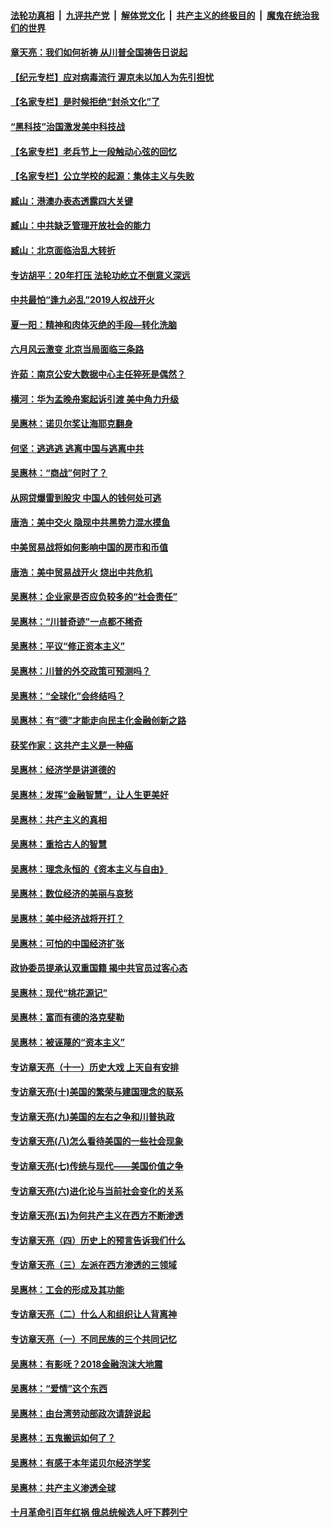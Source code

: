 ####  [法轮功真相](../../../../basic/blob/master/README.md?t=07011701) &nbsp;|&nbsp; [九评共产党](../../../../9ping.md/blob/master/README.md?t=07011701) &nbsp;|&nbsp; [解体党文化](../../../../jtdwh.md/blob/master/README.md?t=07011701)  &nbsp;|&nbsp; [共产主义的终极目的](../../../../gczydzjmd.md/blob/master/README.md?t=07011701) &nbsp;|&nbsp; [魔鬼在统治我们的世界](../../../../mgztzwmdsj.md/blob/master/README.md?t=07011701) 

#### [章天亮：我们如何祈祷 从川普全国祷告日说起](../pages/nsc423/n11944627.md?t=07011701) 

#### [【纪元专栏】应对病毒流行 渥京未以加人为先引担忧](../pages/nsc423/n11875714.md?t=07011701) 

#### [【名家专栏】是时候拒绝“封杀文化”了](../pages/nsc423/n11814093.md?t=07011701) 

#### [“黑科技”治国激发美中科技战](../pages/nsc423/n11638056.md?t=07011701) 

#### [【名家专栏】老兵节上一段触动心弦的回忆](../pages/nsc423/n11646016.md?t=07011701) 

#### [【名家专栏】公立学校的起源：集体主义与失败](../pages/nsc423/n11601833.md?t=07011701) 

#### [臧山：港澳办表态透露四大关键](../pages/nsc423/n11421628.md?t=07011701) 

#### [臧山：中共缺乏管理开放社会的能力](../pages/nsc423/n11407457.md?t=07011701) 

#### [臧山：北京面临治乱大转折](../pages/nsc423/n11406895.md?t=07011701) 

#### [专访胡平：20年打压 法轮功屹立不倒意义深远](../pages/nsc423/n11398800.md?t=07011701) 

#### [中共最怕“逢九必乱”2019人权战开火](../pages/nsc423/n11385248.md?t=07011701) 

#### [夏一阳：精神和肉体灭绝的手段—转化洗脑](../pages/nsc423/n11368250.md?t=07011701) 

#### [六月风云激变 北京当局面临三条路](../pages/nsc423/n11313668.md?t=07011701) 

#### [许茹：南京公安大数据中心主任猝死是偶然？](../pages/nsc423/n11064744.md?t=07011701) 

#### [横河：华为孟晚舟案起诉引渡 美中角力升级](../pages/nsc423/n11027230.md?t=07011701) 

#### [吴惠林：诺贝尔奖让海耶克翻身](../pages/nsc423/n10890049.md?t=07011701) 

#### [何坚：逃逃逃 逃离中国与逃离中共](../pages/nsc423/n10592891.md?t=07011701) 

#### [吴惠林：“商战”何时了？](../pages/nsc423/n10573558.md?t=07011701) 

#### [从网贷爆雷到股灾 中国人的钱何处可逃](../pages/nsc423/n10572800.md?t=07011701) 

#### [唐浩：美中交火 隐现中共黑势力混水摸鱼](../pages/nsc423/n10544040.md?t=07011701) 

#### [中美贸易战将如何影响中国的房市和币值](../pages/nsc423/n10543697.md?t=07011701) 

#### [唐浩：美中贸易战开火 烧出中共危机](../pages/nsc423/n10540126.md?t=07011701) 

#### [吴惠林：企业家是否应负较多的“社会责任”](../pages/nsc423/n10535022.md?t=07011701) 

#### [吴惠林：“川普奇迹”一点都不稀奇](../pages/nsc423/n10512808.md?t=07011701) 

#### [吴惠林：平议“修正资本主义”](../pages/nsc423/n10495724.md?t=07011701) 

#### [吴惠林：川普的外交政策可预测吗？](../pages/nsc423/n10462387.md?t=07011701) 

#### [吴惠林：“全球化”会终结吗？](../pages/nsc423/n10452838.md?t=07011701) 

#### [吴惠林：有“德”才能走向民主化金融创新之路](../pages/nsc423/n10432292.md?t=07011701) 

#### [获奖作家：这共产主义是一种癌](../pages/nsc423/n10431541.md?t=07011701) 

#### [吴惠林：经济学是讲道德的](../pages/nsc423/n10398014.md?t=07011701) 

#### [吴惠林：发挥“金融智慧”，让人生更美好](../pages/nsc423/n10375019.md?t=07011701) 

#### [吴惠林：共产主义的真相](../pages/nsc423/n10351394.md?t=07011701) 

#### [吴惠林：重拾古人的智慧](../pages/nsc423/n10337691.md?t=07011701) 

#### [吴惠林：理念永恒的《资本主义与自由》](../pages/nsc423/n10316274.md?t=07011701) 

#### [吴惠林：数位经济的美丽与哀愁](../pages/nsc423/n10292946.md?t=07011701) 

#### [吴惠林：美中经济战将开打？](../pages/nsc423/n10258825.md?t=07011701) 

#### [吴惠林：可怕的中国经济扩张](../pages/nsc423/n10219147.md?t=07011701) 

#### [政协委员提承认双重国籍 揭中共官员过客心态](../pages/nsc423/n10208809.md?t=07011701) 

#### [吴惠林：现代“桃花源记”](../pages/nsc423/n10185234.md?t=07011701) 

#### [吴惠林：富而有德的洛克斐勒](../pages/nsc423/n10142264.md?t=07011701) 

#### [吴惠林：被诬蔑的“资本主义”](../pages/nsc423/n10124816.md?t=07011701) 

#### [专访章天亮（十一）历史大戏 上天自有安排](../pages/nsc423/n10094905.md?t=07011701) 

#### [专访章天亮(十)美国的繁荣与建国理念的联系](../pages/nsc423/n10094899.md?t=07011701) 

#### [专访章天亮(九)美国的左右之争和川普执政](../pages/nsc423/n10094889.md?t=07011701) 

#### [专访章天亮(八)怎么看待美国的一些社会现象](../pages/nsc423/n10094857.md?t=07011701) 

#### [专访章天亮(七)传统与现代——美国价值之争](../pages/nsc423/n10093140.md?t=07011701) 

#### [专访章天亮(六)进化论与当前社会变化的关系](../pages/nsc423/n10092036.md?t=07011701) 

#### [专访章天亮(五)为何共产主义在西方不断渗透](../pages/nsc423/n10083620.md?t=07011701) 

#### [专访章天亮（四）历史上的预言告诉我们什么](../pages/nsc423/n10083606.md?t=07011701) 

#### [专访章天亮（三）左派在西方渗透的三领域](../pages/nsc423/n10081115.md?t=07011701) 

#### [吴惠林：工会的形成及其功能](../pages/nsc423/n10080633.md?t=07011701) 

#### [专访章天亮（二）什么人和组织让人背离神](../pages/nsc423/n10076637.md?t=07011701) 

#### [专访章天亮（一）不同民族的三个共同记忆](../pages/nsc423/n10074188.md?t=07011701) 

#### [吴惠林：有影呒？2018金融泡沫大地震](../pages/nsc423/n10040534.md?t=07011701) 

#### [吴惠林：“爱情”这个东西](../pages/nsc423/n10019423.md?t=07011701) 

#### [吴惠林：由台湾劳动部政次请辞说起](../pages/nsc423/n9979679.md?t=07011701) 

#### [吴惠林：五鬼搬运如何了？](../pages/nsc423/n9925338.md?t=07011701) 

#### [吴惠林：有感于本年诺贝尔经济学奖](../pages/nsc423/n9871883.md?t=07011701) 

#### [吴惠林：共产主义渗透全球](../pages/nsc423/n9812748.md?t=07011701) 

#### [十月革命引百年红祸 俄总统候选人吁下葬列宁](../pages/nsc423/n9810182.md?t=07011701) 

